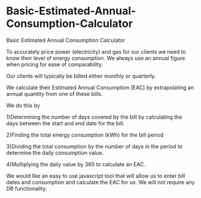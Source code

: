 # Basic-Estimated-Annual-Consumption-Calculator
Basic Estimated Annual Consumption Calculator

To accurately price power (electricity) and gas for our clients we need to know their level of energy consumption. We always use an annual figure when pricing for ease of comparability. 

Our clients will typically be billed either monthly or quarterly.

We calculate their Estimated Annual Consumption (EAC) by extrapolating an annual quantity from one of these bills.

We do this by

1)Determining the number of days covered by the bill by calculating the days between the start and end date for the bill.

2)Finding the total energy consumption (kWh) for the bill period

3)Dividing the total consumption by the number of days in the period to determine the daily consumption value.

4)Multiplying the daily value by 365 to calculate an EAC.

We would like an easy to use javascript tool that will allow us to enter bill dates and consumption and calculate the EAC for us. We will not require any DB functionality.


